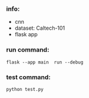 ### info:
- cnn
- dataset: Caltech-101
- flask app



### run command:

``
flask --app main  run --debug
``

### test command:
``
python test.py
``


